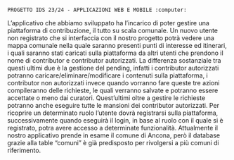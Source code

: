                                                                                               PROGETTO IDS 23/24 - APPLICAZIONI WEB E MOBILE :computer:	

L’applicativo che abbiamo sviluppato ha l’incarico di poter gestire una piattaforma di contribuzione, il tutto su scala comunale.
Un nuovo utente non registrato che si interfaccia con il nostro progetto potrà vedere una mappa comunale nella quale saranno presenti punti di interesse ed itinerari, i quali saranno stati caricati sulla piattaforma da altri utenti che prendono il nome di contributor e contributor autorizzati.
La differenza sostanziale tra questi ultimi due è la gestione del pending, infatti i contributor autorizzati potranno caricare/eliminare/modificare i contenuti sulla piattaforma, i contributor non autorizzati invece quando vorranno fare queste tre azioni compileranno delle richieste, le quali verranno salvate e potranno essere accettate o meno dai curatori. Quest’ultimi oltre a gestire le richieste potranno anche eseguire tutte le mansioni dei contributor autorizzati.
Per ricoprire un determinato ruolo l’utente dovrà registrarsi sulla piattaforma, successivamente quando eseguirà il login, in base al ruolo con il quale si è registrato, potra avere accesso a determinate funzionalità.
Attualmente il nostro applicativo prende in esame il comune di Ancona, però il database grazie alla table “comuni” è già predisposto per rivolgersi a più comuni di riferimento.



